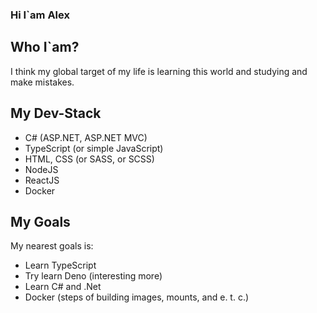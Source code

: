 ### Hi I`am Alex

## Who I`am?
<p>I think my global target of my life is learning this world and studying and make mistakes.</p>

## My Dev-Stack
- C# (ASP.NET, ASP.NET MVC)
- TypeScript (or simple JavaScript)
- HTML, CSS (or SASS, or SCSS)
- NodeJS
- ReactJS
- Docker

## My Goals
My nearest goals is:
- Learn TypeScript
- Try learn Deno (interesting more)
- Learn C# and .Net
- Docker (steps of building images, mounts, and e. t. c.)
